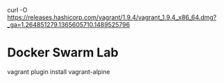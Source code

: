 

curl -O https://releases.hashicorp.com/vagrant/1.9.4/vagrant_1.9.4_x86_64.dmg?_ga=1.264851279.1365605710.1489525796 

# Docker Swarm Lab
vagrant plugin install vagrant-alpine

